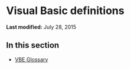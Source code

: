 
# Visual Basic definitions

 **Last modified:** July 28, 2015


## In this section


-  [VBE Glossary](b8bdf64f-5920-1ae9-16d0-b26d09524a30.md)
    
